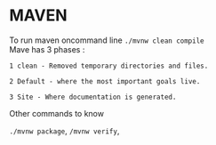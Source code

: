 #   MAVEN
To run maven oncommand line `./mvnw clean compile`<br/>
Mave has 3 phases :

    1 clean - Removed temporary directories and files.

    2 Default - where the most important goals live.

    3 Site - Where documentation is generated.
Other commands to know

`./mvnw package`,
`/mvnw verify`,
